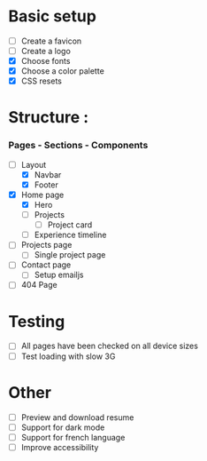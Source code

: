 # Basic setup

- [ ] Create a favicon
- [ ] Create a logo
- [x] Choose fonts
- [x] Choose a color palette
- [x] CSS resets

# Structure :

### Pages - Sections - Components

- [ ] Layout
  - [x] Navbar
  - [x] Footer
- [x] Home page
  - [x] Hero
  - [ ] Projects
    - [ ] Project card
  - [ ] Experience timeline
- [ ] Projects page
  - [ ] Single project page
- [ ] Contact page
  - [ ] Setup emailjs
- [ ] 404 Page

# Testing

- [ ] All pages have been checked on all device sizes
- [ ] Test loading with slow 3G

# Other

- [ ] Preview and download resume
- [ ] Support for dark mode
- [ ] Support for french language
- [ ] Improve accessibility
